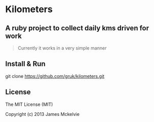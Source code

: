 Kilometers
==============

A ruby project to collect daily kms driven for work
---------------

> Currently it works in a very simple manner

Install & Run
--------------
  git clone https://github.com/gruk/kilometers.git

License
------------
The MIT License (MIT)

Copyright (c) 2013 James Mckelvie